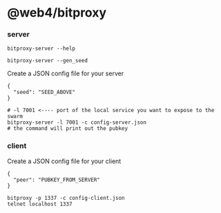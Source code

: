 # @web4/bitproxy


### server

```
bitproxy-server --help
```

```
bitproxy-server --gen_seed
```

Create a JSON config file for your server
```
{
  "seed": "SEED_ABOVE"
}
```

```
# -l 7001 <---- port of the local service you want to expose to the swarm
bitproxy-server -l 7001 -c config-server.json
# the command will print out the pubkey
```


### client

Create a JSON config file for your client
```
{
  "peer": "PUBKEY_FROM_SERVER"
}
```

```
bitproxy -p 1337 -c config-client.json
telnet localhost 1337
```
